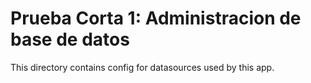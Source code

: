 # Prueba Corta 1: Administracion de base de datos

This directory contains config for datasources used by this app.
